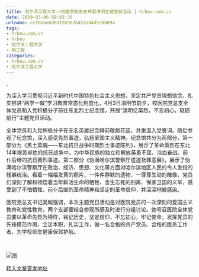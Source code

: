 ```yaml
---
title: 哈尔滨工程大学->校医院党总支开展清明主题党日活动 | hrbeu.com.cn
date: 2019-05-06 09:43:30
urlname: ccf8ebebd03f20302bd2a5d4d538b094
tags: 
- hrbeu.com.cn
- hrbeu
- 哈尔滨工程大学
- 哈工程
categories:
- hrbeu.com.cn
- 哈尔滨工程大学
---
```


[ ](/news/UploadFiles_4906/201904/2019040414592594.jpg)

为深入学习贯彻习近平新时代中国特色社会主义思想，坚定共产党员理想信念，扎实推进“两学一做”学习教育常态化制度化，4月3日清明节前夕，校医院党总支全体党员和入党积极分子前往东北烈士纪念馆，开展“清明忆英烈，不忘初心，砥砺前行”主题党日活动。

全体党员和入党积极分子在无名英雄纪念碑前敬献花篮，并重温入党誓词。随后参观了纪念馆，深入感受先烈事迹，弘扬爱国主义精神。纪念馆共分为两部分，第一部分为《黑土英魂——东北抗日战争时期烈士事迹陈列》，展示了革命英烈在东北14年艰苦卓绝的抗日战争中，为中华民族的独立和解放英勇不屈、浴血奋战、前仆后继的抗日英烈事迹。第二部分《伪满哈尔滨警察厅遗迹及罪恶展》，展示了伪满哈尔滨警察厅在政治、经济、思想、文化等方面对哈尔滨地区人民的令人发指的残暴统治。看着一幅幅发黄的照片、一件件静默的遗物、一尊尊生动的雕像，党员们深刻了解和领悟着当年鲜活生命的牺牲、舍生忘死的别离、保家卫国的义举，感受到了不怕牺牲、前仆后继的革命精神和坚定的革命信仰，并深深地被感染。

医院党总支书记吴越强调，本次主题党日活动是对医院党员的一次深刻的爱国主义教育和党性教育，两个支部要结合参观所感及时进行分组讨论。她号召医院全体党员要以革命先烈为榜样，铭记历史，坚定信仰，不忘初心，牢记使命，发挥党员的先锋模范作用，立足本职，扎实工作，做一名合格的共产党员、合格的医务工作者，为学校师生健康保驾护航。

[](/news/UploadFiles_4906/201904/2019040414554853.jpg) 

![图](http://gongxue.cn/news/UploadFiles_4906/201904/2019040414592594.jpg)

[转入文章首发地址](http://gongxue.cn/news/2019/201904/news_194958.html)